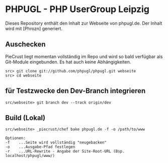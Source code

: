# PHPUGL - PHP UserGroup Leipzig

Dieses Repository enthält den Inhalt zur Webseite von phpugl.de. Der Inhalt wird mit [Phrozn] generiert.

[PieCrust]: http://bolt80.com/piecrust/

## Auschecken

PieCrust liegt momentan vollständig im Repo und wird so bald verfügbar als Git-Module eingebunden. Es hat auch keine Abhängigkeiten.

    src> git clone git://github.com/phpugl/phpugl.git webseite
    src> cd webseite
    
## für Testzwecke den Dev-Branch integrieren

    src/webseite> git branch dev --track origin/dev

## Build (Lokal)

    src/webseite> _piecrust/chef bake phpugl.de -f -o /path/to/www

    Optionen:
    -f    ...Seite wird vollständig "neugebacken"
    -o    ...Ausgabe-Pfad festlegen
    -r    ...URL-Rewrite - Angabe der Site-Root-URL (Bsp. localhost/phpugl/www/)
